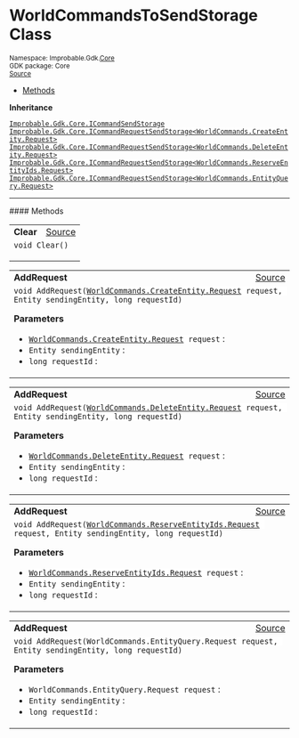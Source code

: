 
# WorldCommandsToSendStorage Class
<sup>
Namespace: Improbable.Gdk.<a href="{{urlRoot}}/api/core-index">Core</a><br/>
GDK package: Core<br/>
<a href="https://www.github.com/spatialos/gdk-for-unity/blob/15bb5eac/workers/unity/Packages/io.improbable.gdk.core/Worker/WorldCommandsToSendStorage.cs/#L10">Source</a>
<style>
a code {
                    padding: 0em 0.25em!important;
}
code {
                    background-color: #ffffff!important;
}
</style>
</sup>
<nav id="pageToc" class="page-toc"><ul><li><a href="#methods">Methods</a>
</ul></nav>



</p>

<b>Inheritance</b>

<code><a href="{{urlRoot}}/api/core/i-command-send-storage">Improbable.Gdk.Core.ICommandSendStorage</a></code>
<code><a href="{{urlRoot}}/api/core/i-command-request-send-storage">Improbable.Gdk.Core.ICommandRequestSendStorage&lt;WorldCommands.CreateEntity.Request&gt;</a></code>
<code><a href="{{urlRoot}}/api/core/i-command-request-send-storage">Improbable.Gdk.Core.ICommandRequestSendStorage&lt;WorldCommands.DeleteEntity.Request&gt;</a></code>
<code><a href="{{urlRoot}}/api/core/i-command-request-send-storage">Improbable.Gdk.Core.ICommandRequestSendStorage&lt;WorldCommands.ReserveEntityIds.Request&gt;</a></code>
<code><a href="{{urlRoot}}/api/core/i-command-request-send-storage">Improbable.Gdk.Core.ICommandRequestSendStorage&lt;WorldCommands.EntityQuery.Request&gt;</a></code>











</p>
<hr style="width:100%; border-top-color:#d8d8d8" />
#### Methods


</p>




<table width="100%">
    <tr>
        <td style="border-right:none"><a id="clear"></a><b>Clear</b></td>
        <td style="border-left:none; text-align:right"><a href="https://www.github.com/spatialos/gdk-for-unity/blob/15bb5eac/workers/unity/Packages/io.improbable.gdk.core/Worker/WorldCommandsToSendStorage.cs/#L24">Source</a></td>
    </tr>
    <tr>
        <td colspan="2">
<code>void Clear()</code></p>






</td>
    </tr>
</table>


<table width="100%">
    <tr>
        <td style="border-right:none"><a id="addrequest-worldcommands-createentity-request-entity-long"></a><b>AddRequest</b></td>
        <td style="border-left:none; text-align:right"><a href="https://www.github.com/spatialos/gdk-for-unity/blob/15bb5eac/workers/unity/Packages/io.improbable.gdk.core/Worker/WorldCommandsToSendStorage.cs/#L32">Source</a></td>
    </tr>
    <tr>
        <td colspan="2">
<code>void AddRequest(<a href="{{urlRoot}}/api/core/commands/world-commands/create-entity/request">WorldCommands.CreateEntity.Request</a> request, Entity sendingEntity, long requestId)</code></p>



</p>

<b>Parameters</b>

<ul>
<li><code><a href="{{urlRoot}}/api/core/commands/world-commands/create-entity/request">WorldCommands.CreateEntity.Request</a> request</code> : </li>
<li><code>Entity sendingEntity</code> : </li>
<li><code>long requestId</code> : </li>
</ul>





</td>
    </tr>
</table>


<table width="100%">
    <tr>
        <td style="border-right:none"><a id="addrequest-worldcommands-deleteentity-request-entity-long"></a><b>AddRequest</b></td>
        <td style="border-left:none; text-align:right"><a href="https://www.github.com/spatialos/gdk-for-unity/blob/15bb5eac/workers/unity/Packages/io.improbable.gdk.core/Worker/WorldCommandsToSendStorage.cs/#L39">Source</a></td>
    </tr>
    <tr>
        <td colspan="2">
<code>void AddRequest(<a href="{{urlRoot}}/api/core/commands/world-commands/delete-entity/request">WorldCommands.DeleteEntity.Request</a> request, Entity sendingEntity, long requestId)</code></p>



</p>

<b>Parameters</b>

<ul>
<li><code><a href="{{urlRoot}}/api/core/commands/world-commands/delete-entity/request">WorldCommands.DeleteEntity.Request</a> request</code> : </li>
<li><code>Entity sendingEntity</code> : </li>
<li><code>long requestId</code> : </li>
</ul>





</td>
    </tr>
</table>


<table width="100%">
    <tr>
        <td style="border-right:none"><a id="addrequest-worldcommands-reserveentityids-request-entity-long"></a><b>AddRequest</b></td>
        <td style="border-left:none; text-align:right"><a href="https://www.github.com/spatialos/gdk-for-unity/blob/15bb5eac/workers/unity/Packages/io.improbable.gdk.core/Worker/WorldCommandsToSendStorage.cs/#L46">Source</a></td>
    </tr>
    <tr>
        <td colspan="2">
<code>void AddRequest(<a href="{{urlRoot}}/api/core/commands/world-commands/reserve-entity-ids/request">WorldCommands.ReserveEntityIds.Request</a> request, Entity sendingEntity, long requestId)</code></p>



</p>

<b>Parameters</b>

<ul>
<li><code><a href="{{urlRoot}}/api/core/commands/world-commands/reserve-entity-ids/request">WorldCommands.ReserveEntityIds.Request</a> request</code> : </li>
<li><code>Entity sendingEntity</code> : </li>
<li><code>long requestId</code> : </li>
</ul>





</td>
    </tr>
</table>


<table width="100%">
    <tr>
        <td style="border-right:none"><a id="addrequest-worldcommands-entityquery-request-entity-long"></a><b>AddRequest</b></td>
        <td style="border-left:none; text-align:right"><a href="https://www.github.com/spatialos/gdk-for-unity/blob/15bb5eac/workers/unity/Packages/io.improbable.gdk.core/Worker/WorldCommandsToSendStorage.cs/#L53">Source</a></td>
    </tr>
    <tr>
        <td colspan="2">
<code>void AddRequest(WorldCommands.EntityQuery.Request request, Entity sendingEntity, long requestId)</code></p>



</p>

<b>Parameters</b>

<ul>
<li><code>WorldCommands.EntityQuery.Request request</code> : </li>
<li><code>Entity sendingEntity</code> : </li>
<li><code>long requestId</code> : </li>
</ul>





</td>
    </tr>
</table>





